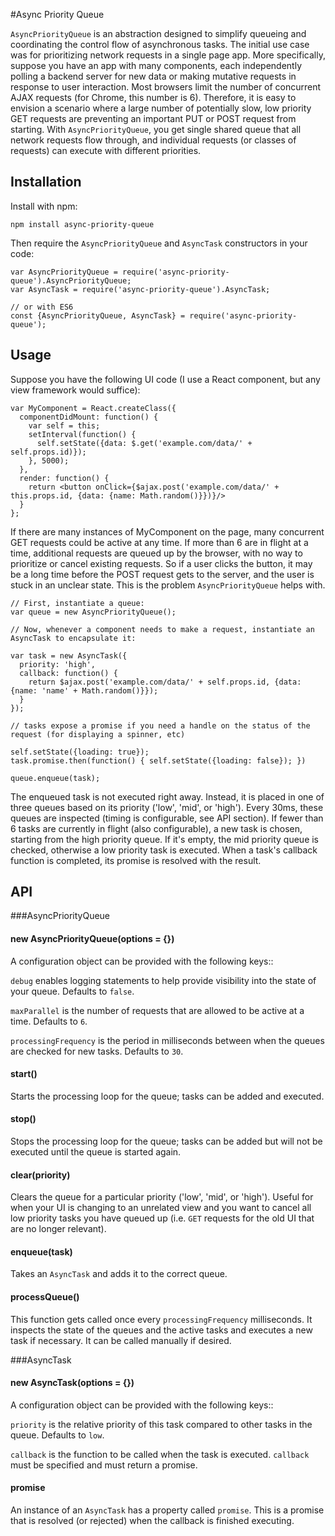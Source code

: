 #Async Priority Queue

`AsyncPriorityQueue` is an abstraction designed to simplify queueing and coordinating the control flow of asynchronous tasks. The initial use case was for prioritizing network requests in a single page app. More specifically, suppose you have an app with many components, each independently polling a backend server for new data or making mutative requests in response to user interaction. Most browsers limit the number of concurrent AJAX requests (for Chrome, this number is 6). Therefore, it is easy to envision a scenario where a large number of potentially slow, low priority GET requests are preventing an important PUT or POST request from starting. With `AsyncPriorityQueue`, you get single shared queue that all network requests flow through, and individual requests (or classes of requests) can execute with different priorities.

## Installation

Install with npm:

```
npm install async-priority-queue
```

Then require the `AsyncPriorityQueue` and `AsyncTask` constructors in your code:

```
var AsyncPriorityQueue = require('async-priority-queue').AsyncPriorityQueue;
var AsyncTask = require('async-priority-queue').AsyncTask;

// or with ES6
const {AsyncPriorityQueue, AsyncTask} = require('async-priority-queue');
```

## Usage
Suppose you have the following UI code (I use a React component, but any view framework would suffice):

```
var MyComponent = React.createClass({
  componentDidMount: function() {
    var self = this;
    setInterval(function() {
      self.setState({data: $.get('example.com/data/' + self.props.id)});
    }, 5000);
  },
  render: function() {
    return <button onClick={$ajax.post('example.com/data/' + this.props.id, {data: {name: Math.random()}})}/>
  }
};
```

If there are many instances of MyComponent on the page, many concurrent GET requests could be active at any time. If more than 6 are in flight at a time, additional requests are queued up by the browser, with no way to prioritize or cancel existing requests. So if a user clicks the button, it may be a long time before the POST request gets to the server, and the user is stuck in an unclear state. This is the problem `AsyncPriorityQueue` helps with.

```
// First, instantiate a queue:
var queue = new AsyncPriorityQueue();

// Now, whenever a component needs to make a request, instantiate an AsyncTask to encapsulate it:

var task = new AsyncTask({
  priority: 'high', 
  callback: function() {
    return $ajax.post('example.com/data/' + self.props.id, {data: {name: 'name' + Math.random()}});
  }
});

// tasks expose a promise if you need a handle on the status of the request (for displaying a spinner, etc)

self.setState({loading: true});
task.promise.then(function() { self.setState({loading: false}); })

queue.enqueue(task);
```

The enqueued task is not executed right away. Instead, it is placed in one of three queues based on its priority ('low', 'mid', or 'high'). Every 30ms, these queues are inspected (timing is configurable, see API section). If fewer than 6 tasks are currently in flight (also configurable), a new task is chosen, starting from the high priority queue. If it's empty, the mid priority queue is checked, otherwise a low priority task is executed. When a task's callback function is completed, its promise is resolved with the result.

## API

###AsyncPriorityQueue

#### new AsyncPriorityQueue(options = {})
A configuration object can be provided with the following keys::

`debug` enables logging statements to help provide visibility into the state of your queue. Defaults to `false`.

`maxParallel` is the number of requests that are allowed to be active at a time. Defaults to `6`.

`processingFrequency` is the period in milliseconds between when the queues are checked for new tasks. Defaults to `30`.

#### start()

Starts the processing loop for the queue; tasks can be added and executed.

#### stop()

Stops the processing loop for the queue; tasks can be added but will not be executed until the queue is started again.

#### clear(priority)

Clears the queue for a particular priority ('low', 'mid', or 'high'). Useful for when your UI is changing to an unrelated view and you want to cancel all low priority tasks you have queued up (i.e. `GET` requests for the old UI that are no longer relevant).

#### enqueue(task)

Takes an `AsyncTask` and adds it to the correct queue.

#### processQueue()

This function gets called once every `processingFrequency` milliseconds. It inspects the state of the queues and the active tasks and executes a new task if necessary. It can be called manually if desired.

###AsyncTask

#### new AsyncTask(options = {})
A configuration object can be provided with the following keys::

`priority` is the relative priority of this task compared to other tasks in the queue. Defaults to `low`.

`callback` is the function to be called when the task is executed. `callback` must be specified and must return a promise.

#### promise
An instance of an `AsyncTask` has a property called `promise`. This is a promise that is resolved (or rejected) when the callback is finished executing.

